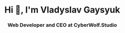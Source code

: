 <h1 align="center">Hi 👋, I'm Vladyslav Gaysyuk</h1>
<h3 align="center">Web Developer and CEO at CyberWolf.Studio</h3>
